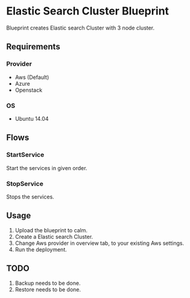Elastic Search Cluster Blueprint
=======================

Blueprint creates Elastic search Cluster with 3 node cluster.

Requirements
------------
### Provider
- Aws (Default)
- Azure
- Openstack

### OS
- Ubuntu 14.04

Flows
-------
### StartService
Start the services in given order.
### StopService
Stops the services.

Usage
-----
1. Upload the blueprint to calm.
2. Create a Elastic search Cluster.
3. Change Aws provider in overview tab, to your existing Aws settings.
4. Run the deployment.


TODO
-----
1. Backup needs to be done.
2. Restore needs to be done.